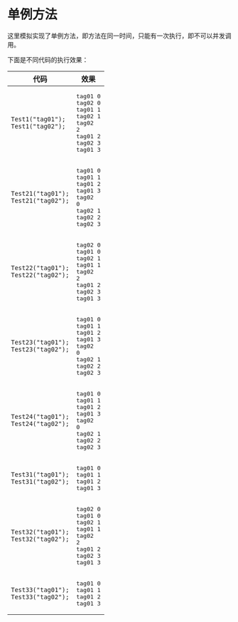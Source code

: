 # 单例方法

这里模拟实现了单例方法，即方法在同一时间，只能有一次执行，即不可以并发调用。

下面是不同代码的执行效果：

| 代码 | 效果 |
| -- | -- |
| <code>Test1("tag01");<br/>Test1("tag02");</code> | <pre>tag01 0<br/>tag02 0<br/>tag01 1<br/>tag02 1<br/>tag02 2<br/>tag01 2<br/>tag02 3<br/>tag01 3</pre> |
| <code>Test21("tag01");<br/>Test21("tag02");</code> | <pre>tag01 0<br/>tag01 1<br/>tag01 2<br/>tag01 3<br/>tag02 0<br/>tag02 1<br/>tag02 2<br/>tag02 3</pre> |
| <code>Test22("tag01");<br/>Test22("tag02");</code> | <pre>tag02 0<br/>tag01 0<br/>tag02 1<br/>tag01 1<br/>tag02 2<br/>tag01 2<br/>tag02 3<br/>tag01 3</pre> |
| <code>Test23("tag01");<br/>Test23("tag02");</code> | <pre>tag01 0<br/>tag01 1<br/>tag01 2<br/>tag01 3<br/>tag02 0<br/>tag02 1<br/>tag02 2<br/>tag02 3</pre> |
| <code>Test24("tag01");<br/>Test24("tag02");</code> | <pre>tag01 0<br/>tag01 1<br/>tag01 2<br/>tag01 3<br/>tag02 0<br/>tag02 1<br/>tag02 2<br/>tag02 3</pre> |
| <code>Test31("tag01");<br/>Test31("tag02");</code> | <pre>tag01 0<br/>tag01 1<br/>tag01 2<br/>tag01 3</pre> |
| <code>Test32("tag01");<br/>Test32("tag02");</code> | <pre>tag02 0<br/>tag01 0<br/>tag02 1<br/>tag01 1<br/>tag02 2<br/>tag01 2<br/>tag02 3<br/>tag01 3</pre> |
| <code>Test33("tag01");<br/>Test33("tag02");</code> | <pre>tag01 0<br/>tag01 1<br/>tag01 2<br/>tag01 3</pre> |
